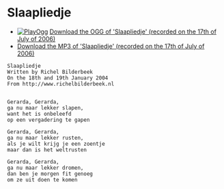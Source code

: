 # Slaapliedje

 * [![PlayOgg](http://static.fsf.org/playogg/Play_ogg_80x15.png "I support PlayOgg!")](http://playogg.org) [Download the OGG of 'Slaapliedje' (recorded on the 17th of July of 2006)](http://www.richelbilderbeek.nl/CD03_14Slaapliedje.ogg)
 * [Download the MP3 of 'Slaapliedje' (recorded on the 17th of July of 2006)](http://www.richelbilderbeek.nl/CD03_14Slaapliedje.mp3)

```
Slaapliedje
Written by Richel Bilderbeek
On the 18th and 19th January 2004
From http://www.richelbilderbeek.nl


Gerarda, Gerarda,
ga nu maar lekker slapen,
want het is onbeleefd 
op een vergadering te gapen

Gerarda, Gerarda,
ga nu maar lekker rusten,
als je wilt krijg je een zoentje
maar dan is het weltrusten

Gerarda, Gerarda,
ga nu maar lekker dromen,
dan ben je morgen fit genoeg 
om ze uit doen te komen
```
